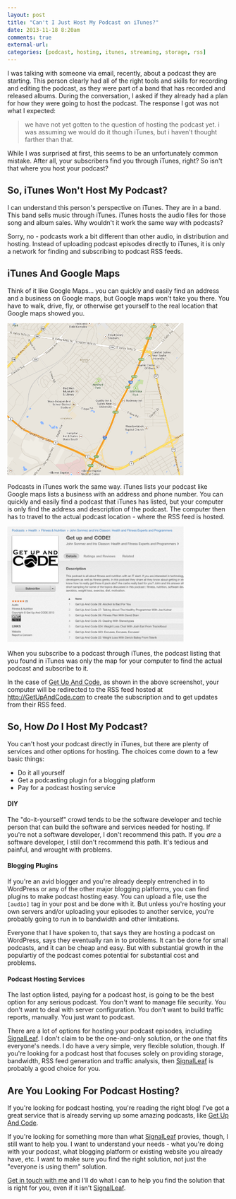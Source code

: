 ```yaml
---
layout: post
title: "Can't I Just Host My Podcast on iTunes?"
date: 2013-11-18 8:20am
comments: true
external-url:
categories: [podcast, hosting, itunes, streaming, storage, rss]
---
```


I was talking with someone via email, recently, about a podcast 
they are starting. This person clearly had all of the right tools
and skills for recording and editing the podcast, as they were
part of a band that has recorded and released albums. During the
conversation, I asked if they already had a plan for how they
were going to host the podcast. The response I got was not what
I expected:

> we have not yet gotten to the question of hosting the podcast yet.
> i was assuming we would do it though iTunes, but i haven't thought farther than that.

While I was surprised at first, this seems to be an
unfortunately common mistake. After all, your subscribers find
you through iTunes, right? So isn't that where you host your
podcast?

## So, iTunes Won't Host My Podcast?

I can understand this person's perspective on iTunes. They
are in a band. This band sells music through iTunes. iTunes
hosts the audio files for those song and album sales. Why wouldn't
it work the same way with podcasts?

Sorry, no - podcasts work a bit different than other audio, in 
distribution and hosting. Instead of uploading podcast episodes 
directly to iTunes, it is only a network for finding and 
subscribing to podcast RSS feeds. 

## iTunes And Google Maps

Think of it like Google Maps... you can quickly and easily find 
an address and a business on Google maps, but Google maps won't 
take you there. You have to walk, drive, fly, or otherwise get 
yourself to the real location that Google maps showed you. 

<img src="/images/blog_posts/google-maps.png" width="400">

Podcasts in iTunes work the same way. iTunes lists your podcast 
like Google maps lists a business with an address and phone 
number. You can quickly and easily find a podcast that iTunes 
has listed, but your computer is only find the address and 
description of the podcast. The computer then has to travel to 
the actual podcast location -  where the RSS feed is hosted. 

<img src="/images/blog_posts/getupandcode.png" width="400">

When you subscribe to a podcast through iTunes, the podcast 
listing that you found in iTunes was only the map for your 
computer to find the actual podcast and subscribe to it.

In the case of [Get Up And Code](http://getupandcode.com), as
shown in the above screenshot, your computer will be redirected
to the RSS feed hosted at http://GetUpAndCode.com to create the
subscription and to get updates from their RSS feed.

## So, How *Do* I Host My Podcast?

You can't host your podcast directly in iTunes, but there are
plenty of services and other options for hosting. The choices
come down to a few basic things:

* Do it all yourself
* Get a podcasting plugin for a blogging platform
* Pay for a podcast hosting service

#### DIY

The "do-it-yourself" crowd tends to be the software developer and
techie person that can build the software and services needed
for hosting. If you're not a software developer, I don't recommend
this path. If you *are* a software developer, I still don't
recommend this path. It's tedious and painful, and wrought with
problems.

#### Blogging Plugins

If you're an avid blogger and you're already deeply entrenched
in to WordPress or any of the other major blogging platforms, you
can find plugins to make podcast hosting easy. You can upload a
file, use the `[audio]` tag in your post and be done with it. But
unless you're hosting your own servers and/or uploading your 
episodes to another service, you're probably going to run in to
bandwidth and other limitations. 

Everyone that I have spoken to,
that says they are hosting a podcast on WordPress, says they
eventually ran in to problems. It can be done for small podcasts,
and it can be cheap and easy. But with substantial growth in the
populartiy of the podcast comes potential for substantial cost
and problems.

#### Podcast Hosting Services

The last option listed, paying for a podcast host, is going to 
be the best option for any serious podcast. You don't want to
manage file security. You don't want to deal with server
configuration. You don't want to build traffic reports, manually.
You just want to podcast.

There are a lot of options for hosting your podcast episodes,
including [SignalLeaf](http://signalleaf.com). I don't claim
to be the one-and-only solution, or the one that fits everyone's
needs. I do have a very simple, very flexible solution, though.
If you're looking for a podcast host that focuses solely on
providing storage, bandwidth, RSS feed generation and traffic
analysis, then [SignalLeaf](http://signalleaf.com) is probably
a good choice for you.

## Are You Looking For Podcast Hosting?

If you're looking for podcast hosting, you're reading the
right blog! I've got a great service that is already serving
up some amazing podcasts, like [Get Up And Code](http://getupandcode.com).

If you're looking for something more than what [SignalLeaf](http://signalleaf.com)
provies, though, I still want to help you. I want to understand
your needs - what you're doing with your podcast, what blogging
platform or existing website you already have, etc. I want to
make sure you find the right solution, not just the 
"everyone is using them" solution.

[Get in touch with me](http://signalleaf.com/help/contact") and
I'll do what I can to help you find the solution that is right
for you, even if it isn't [SignalLeaf](http://signalleaf.).

